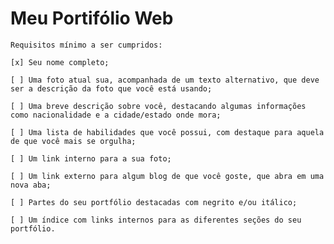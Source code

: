 # Meu Portifólio Web

    Requisitos mínimo a ser cumpridos:

    [x] Seu nome completo;    
    
    [ ] Uma foto atual sua, acompanhada de um texto alternativo, que deve ser a descrição da foto que você está usando;

    [ ] Uma breve descrição sobre você, destacando algumas informações como nacionalidade e a cidade/estado onde mora;

    [ ] Uma lista de habilidades que você possui, com destaque para aquela de que você mais se orgulha;

    [ ] Um link interno para a sua foto;

    [ ] Um link externo para algum blog de que você goste, que abra em uma nova aba;

    [ ] Partes do seu portfólio destacadas com negrito e/ou itálico;
    
    [ ] Um índice com links internos para as diferentes seções do seu portfólio.